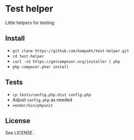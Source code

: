 # Test helper

Little helpers for testing

## Install

+ `git clone https://github.com/kompakt/test-helper.git`
+ `cd test-helper`
+ `curl -sS https://getcomposer.org/installer | php`
+ `php composer.phar install`

## Tests

+ `cp tests/config.php.dist config.php`
+ Adjust `config.php` as needed
+ `vendor/bin/phpunit`

## License

See LICENSE.